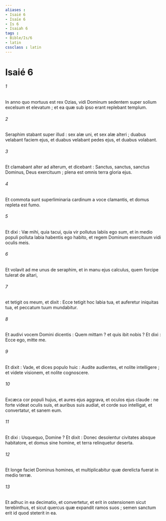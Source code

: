 ```yaml
---
aliases : 
- Isaié 6
- Isaïe 6
- Is 6
- Isaiah 6
tags : 
- Bible/Is/6
- latin
cssclass : latin
---
```


# Isaié 6

###### 1
In anno quo mortuus est rex Ozias, vidi Dominum sedentem super solium excelsum et elevatum ; et ea quæ sub ipso erant replebant templum.
###### 2
Seraphim stabant super illud : sex alæ uni, et sex alæ alteri ; duabus velabant faciem ejus, et duabus velabant pedes ejus, et duabus volabant.
###### 3
Et clamabant alter ad alterum, et dicebant : Sanctus, sanctus, sanctus Dominus, Deus exercituum ; plena est omnis terra gloria ejus.
###### 4
Et commota sunt superliminaria cardinum a voce clamantis, et domus repleta est fumo.
###### 5
Et dixi : Væ mihi, quia tacui, quia vir pollutus labiis ego sum, et in medio populi polluta labia habentis ego habito, et regem Dominum exercituum vidi oculis meis.
###### 6
Et volavit ad me unus de seraphim, et in manu ejus calculus, quem forcipe tulerat de altari,
###### 7
et tetigit os meum, et dixit : Ecce tetigit hoc labia tua, et auferetur iniquitas tua, et peccatum tuum mundabitur.
###### 8
Et audivi vocem Domini dicentis : Quem mittam ? et quis ibit nobis ? Et dixi : Ecce ego, mitte me.
###### 9
Et dixit : Vade, et dices populo huic : Audite audientes, et nolite intelligere ; et videte visionem, et nolite cognoscere.
###### 10
Excæca cor populi hujus, et aures ejus aggrava, et oculos ejus claude : ne forte videat oculis suis, et auribus suis audiat, et corde suo intelligat, et convertatur, et sanem eum.
###### 11
Et dixi : Usquequo, Domine ? Et dixit : Donec desolentur civitates absque habitatore, et domus sine homine, et terra relinquetur deserta.
###### 12
Et longe faciet Dominus homines, et multiplicabitur quæ derelicta fuerat in medio terræ.
###### 13
Et adhuc in ea decimatio, et convertetur, et erit in ostensionem sicut terebinthus, et sicut quercus quæ expandit ramos suos ; semen sanctum erit id quod steterit in ea.
